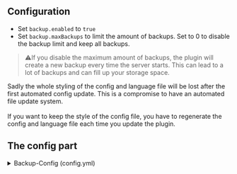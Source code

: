 ## Configuration
* Set `backup.enabled` to `true`
* Set `backup.maxBackups` to limit the amount of backups. Set to 0 to disable the backup limit and keep all backups.

> ⚠️If you disable the maximum amount of backups, the plugin will create a new backup every time the server starts. This can lead to a lot of backups and can fill up your storage space.<br>

Sadly the whole styling of the config and language file will be lost after the first automated config update.
This is a compromise to have an automated file update system. <br><br>
If you want to keep the style of the config file, you have to regenerate the config and language file each time you update the plugin.

## The config part
<details>
<summary>Backup-Config (config.yml)</summary>

```yml
###########
# Backups #
###########
backup:

  # If true, the plugin will create backups every time the config or language files got an update.
  enabled: true

  # The maximum number of backups that will be stored.
  # If the number of backups exceeds this value, the oldest backup will be deleted.
  # Set this to 0 to disable the deletion of old backups.
  maxBackups: 5
```

</details>

